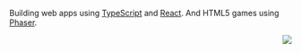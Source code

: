 Building web apps using [TypeScript](https://www.typescriptlang.org/) and [React](https://react.dev/). And HTML5 games using [Phaser](https://phaser.io/).

<img style="float: right;" src="[whatever.jpg](https://github.com/sebsowter/sebsowter/assets/7384630/5e1b7231-95d6-46b1-9fa0-06a3b83dd8ff)" />
